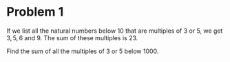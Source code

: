 # Problem 1

If we list all the natural numbers below $10$ that are multiples of $3$ or $5$,
we get $3, 5, 6$ and $9$. The sum of these multiples is $23$.

Find the sum of all the multiples of $3$ or $5$ below $1000$.
